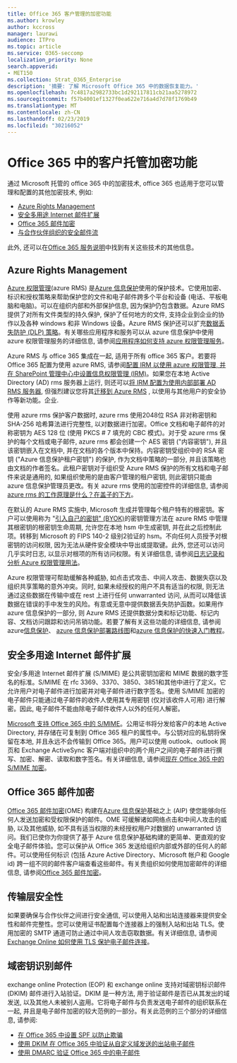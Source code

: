 ```yaml
---
title: Office 365 客户管理的加密功能
ms.author: krowley
author: kccross
manager: laurawi
audience: ITPro
ms.topic: article
ms.service: O365-seccomp
localization_priority: None
search.appverid:
- MET150
ms.collection: Strat_O365_Enterprise
description: '摘要: 了解 Microsoft Office 365 中的数据恢复能力。'
ms.openlocfilehash: 7c4817a2982733bc1d292117811cb21aa5278972
ms.sourcegitcommit: f57b4001ef1327f0ea622e716a4d7d78f1769b49
ms.translationtype: MT
ms.contentlocale: zh-CN
ms.lasthandoff: 02/23/2019
ms.locfileid: "30216052"
---
```

# <a name="customer-managed-encryption-features-in-office-365"></a>Office 365 中的客户托管加密功能

通过 Microsoft 托管的 office 365 中的加密技术, office 365 也适用于您可以管理和配置的其他加密技术, 例如:
- [Azure Rights Management](https://docs.microsoft.com/azure/information-protection/what-is-azure-rms)
- [安全多用途 Internet 邮件扩展](http://blogs.technet.com/b/exchange/archive/2014/12/15/how-to-configure-s-mime-in-office-365.aspx)
- [Office 365 邮件加密](http://products.office.com/en-us/exchange/office-365-message-encryption)
- [与合作伙伴组织的安全邮件流](https://docs.microsoft.com/exchange/mail-flow-best-practices/use-connectors-to-configure-mail-flow/set-up-connectors-for-secure-mail-flow-with-a-partner)

此外, 还可以在[Office 365 服务说明](https://technet.microsoft.com/en-us/library/office-365-service-descriptions.aspx)中找到有关这些技术的其他信息。

## <a name="azure-rights-management"></a>Azure Rights Management
[Azure 权限管理](https://docs.microsoft.com/azure/information-protection/what-is-azure-rms)(azure RMS) 是[Azure 信息保护](https://docs.microsoft.com/information-protection/understand-explore/what-is-information-protection)使用的保护技术。它使用加密、标识和授权策略来帮助保护您的文件和电子邮件跨多个平台和设备 (电话、平板电脑和电脑)。可以在组织内部和外部保护信息, 因为保护仍包含数据。Azure RMS 提供了对所有文件类型的持久保护, 保护了任何地方的文件, 支持企业到企业的协作以及各种 windows 和非 Windows 设备。Azure RMS 保护还可以扩充[数据丢失防护 (DLP) 策略](https://docs.microsoft.com/exchange/security-and-compliance/data-loss-prevention/data-loss-prevention)。有关哪些应用程序和服务可以从 azure 信息保护中使用 azure 权限管理服务的详细信息, 请参阅[应用程序如何支持 azure 权限管理服务](https://docs.microsoft.com/information-protection/understand-explore/applications-support)。

Azure RMS 与 office 365 集成在一起, 适用于所有 office 365 客户。若要将 Office 365 配置为使用 azure RMS, 请参阅[配置 IRM 以使用 azure 权限管理, 并在 SharePoint 管理中心中设置信息权限管理 (IRM)](https://technet.microsoft.com/en-us/library/dn151475(v=exchg.150).aspx)。如果您在本地 Active Directory (AD) rms 服务器上运行, 则还可以[将 IRM 配置为使用内部部署 AD RMS 服务器](https://docs.microsoft.com/office365/SecurityCompliance/configure-irm-to-use-an-on-premises-ad-rms-server), 但强烈建议您将其[迁移到 Azure RMS](https://docs.microsoft.com/azure/information-protection/migrate-from-ad-rms-to-azure-rms) , 以使用与其他用户的安全协作等新功能。企业.

使用 azure rms 保护客户数据时, azure rms 使用2048位 RSA 非对称密钥和 SHA-256 哈希算法进行完整性, 以对数据进行加密。Office 文档和电子邮件的对称密钥为 AES 128 位 (使用 PKCS # 7 填充的 CBC 模式)。对于受 azure rms 保护的每个文档或电子邮件, azure rms 都会创建一个 AES 密钥 ("内容密钥"), 并且该密钥嵌入在文档中, 并在文档的各个版本中保持。内容密钥受组织中的 RSA 密钥 ("Azure 信息保护租户密钥") 的保护, 作为文档中策略的一部分, 并且该策略也由文档的作者签名。此租户密钥对于组织受 Azure RMS 保护的所有文档和电子邮件来说是通用的, 如果组织使用的是由客户管理的租户密钥, 则此密钥只能由 azure 信息保护管理员更改。有关 azure rms 使用的加密控件的详细信息, 请参阅[azure rms 的工作原理是什么？在盖子的下方](https://docs.microsoft.com/information-protection/understand-explore/how-does-it-work)。

在默认的 Azure RMS 实施中, Microsoft 生成并管理每个租户特有的根密钥。客户可以使用称为 "[引入自己的密钥" (BYOK)](https://docs.microsoft.com/azure/information-protection/plan-implement-tenant-key)的密钥管理方法在 azure RMS 中管理其根密钥的根密钥生命周期, 允许您在本地 hsm 中生成密钥, 并在此之后控制此项。转移到 Microsoft 的 FIPS 140-2 级别2验证的 hsm。不向任何人员授予对根密钥的访问权限, 因为无法从硬件安全模块中导出或提取键。此外, 您还可以访问几乎实时日志, 以显示对根项的所有访问权限。有关详细信息, 请参阅[日志记录和分析 Azure 权限管理用法](https://docs.microsoft.com/azure/information-protection/log-analyze-usage)。

Azure 权限管理可帮助缓解各种威胁, 如点击式攻击、中间人攻击、数据失窃以及组织共享策略的意外冲突。同时, 如果未经授权的用户不具有适当的权限, 则无法通过这些数据在传输中或在 rest 上进行任何 unwarranted 访问, 从而可以降低该数据在错误的手中发生的风险。有意或无意中提供数据丢失防护函数。如果用作 azure 信息保护的一部分, 则 Azure RMS 还提供数据分类和标记功能、标记内容、文档访问跟踪和访问吊销功能。若要了解有关这些功能的详细信息, 请参阅 azure[信息保护](https://docs.microsoft.com/information-protection/understand-explore/what-is-information-protection)、 [azure 信息保护部署路线图](https://docs.microsoft.com/information-protection/plan-design/deployment-roadmap)和[azure 信息保护的快速入门教程](https://docs.microsoft.com/information-protection/get-started/infoprotect-quick-start-tutorial)。

## <a name="secure-multipurpose-internet-mail-extension"></a>安全多用途 Internet 邮件扩展
安全/多用途 Internet 邮件扩展 (S/MIME) 是公共密钥加密和 MIME 数据的数字签名的标准。S/MIME 在 rfc 3369、3370、3850、3851和其他中进行了定义。它允许用户对电子邮件进行加密并对电子邮件进行数字签名。使用 S/MIME 加密的电子邮件只能通过电子邮件的收件人使用其专用密钥 (仅对该收件人可用) 进行解密。因此, 电子邮件不能由除电子邮件收件人以外的任何人解密。

[Microsoft 支持 Office 365 中的 S/MIME](http://blogs.technet.com/b/exchange/archive/2014/12/15/how-to-configure-s-mime-in-office-365.aspx)。公用证书将分发给客户的本地 Active Directory, 并存储在可复制到 Office 365 租户的属性中。与公钥对应的私钥将保留在本地, 并且永远不会传输到 Office 365。用户可以使用 outlook、outlook 网页和 Exchange ActiveSync 客户端对组织中的两个用户之间的电子邮件进行撰写、加密、解密、读取和数字签名。有关详细信息, 请参阅[现在 Office 365 中的 S/MIME 加密](http://blogs.office.com/2014/02/26/smime-encryption-now-in-office-365/)。

## <a name="office-365-message-encryption"></a>Office 365 邮件加密
[Office 365 邮件加密](https://products.office.com/en-us/exchange/office-365-message-encryption)(OME) 构建在[Azure 信息保护](https://docs.microsoft.com/information-protection/understand-explore/what-is-information-protection)基础之上 (AIP) 使您能够向任何人发送加密和受权限保护的邮件。OME 可缓解诸如网络点击和中间人攻击的威胁, 以及其他威胁, 如不具有适当权限的未经授权用户对数据的 unwarranted 访问。我们已使你为你提供了基于 Azure 信息保护基础构建的更简单、更直观的安全电子邮件体验。您可以保护从 Office 365 发送给组织内部或外部的任何人的邮件。可以使用任何标识 (包括 Azure Active Directory、Microsoft 帐户和 Google id) 跨一组不同的邮件客户端查看这些邮件。有关贵组织如何使用加密邮件的详细信息, 请参阅[Office 365 邮件加密](https://support.office.com/article/F87CB016-7876-4317-AE3C-9169B311FF8A)。

## <a name="transport-layer-security"></a>传输层安全性
如果要确保与合作伙伴之间进行安全通信, 可以使用入站和出站连接器来提供安全性和邮件完整性。您可以使用证书配置每个连接器上的强制入站和出站 TLS。使用加密的 SMTP 通道可防止通过中间人攻击窃取数据。有关详细信息, 请参阅[Exchange Online 如何使用 TLS 保护电子邮件连接](https://support.office.com/article/How-Exchange-Online-uses-TLS-to-secure-email-connections-in-Office-365-4CDE0CDA-3430-4DC0-B489-F2C0736C929F)。

## <a name="domain-keys-identified-mail"></a>域密钥识别邮件
exchange online Protection (EOP) 和 exchange online 支持对域密钥标识邮件 (DKIM) 邮件进行入站验证。DKIM 是一种方法, 用于验证邮件是否已从其发出的域发送, 以及其他人未被别人盗用。它将电子邮件与负责发送电子邮件的组织联系在一起, 并且是电子邮件加密的较大范例的一部分。有关此范例的三个部分的详细信息, 请参阅:
- [在 Office 365 中设置 SPF 以防止欺骗](https://docs.microsoft.com/office365/SecurityCompliance/set-up-spf-in-office-365-to-help-prevent-spoofing)
- [使用 DKIM 在 Office 365 中验证从自定义域发送的出站电子邮件](https://docs.microsoft.com/office365/SecurityCompliance/use-dkim-to-validate-outbound-email)
- [使用 DMARC 验证 Office 365 中的电子邮件](https://https://docs.microsoft.com/office365/SecurityCompliance/use-dmarc-to-validate-email)

